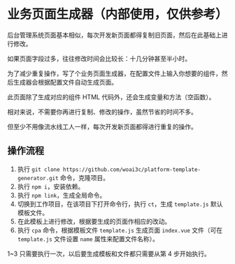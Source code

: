 # 业务页面生成器（内部使用，仅供参考）
后台管理系统页面基本相似，每次开发新页面都得复制旧页面，然后在此基础上进行修改。

如果页面字段过多，往往修改时间会比较长：十几分钟甚至半小时。

为了减少重复操作，写了个业务页面生成器，在配置文件上输入你想要的组件，然后生成器会根据配置文件自动生成页面。

此页面除了生成对应的组件 HTML 代码外，还会生成变量和方法（空函数）。

相对来说，不需要你再进行复制、修改的操作，虽然节省的时间不多。

但至少不用像流水线工人一样，每次开发新页面都得进行重复的操作。
## 操作流程
1. 执行 `git clone https://github.com/woai3c/platform-template-generator.git` 命令，克隆项目。
1. 执行 `npm i`，安装依赖。
1. 执行 `npm link`，生成全局命令。
1. 切换到工作项目，在该项目下打开命令行，执行 `ct`，生成 `template.js` 默认模板文件。
1. 在此模板上进行修改，根据要生成的页面作相应的改动。
1. 执行 `cpa` 命令，根据模板文件 `template.js` 生成页面 `index.vue` 文件（可在 `template.js` 文件设置 `name` 属性来配置文件名称）。

1~3 只需要执行一次，以后要生成模板和文件都只需要从第 4 步开始执行。
